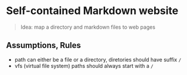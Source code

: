 # Self-contained Markdown website

> Idea: map a directory and markdown files to web pages

## Assumptions, Rules

- path can either be a file or a directory, diretories should have suffix `/`
- vfs (virtual file system) paths should always start with a `/`


